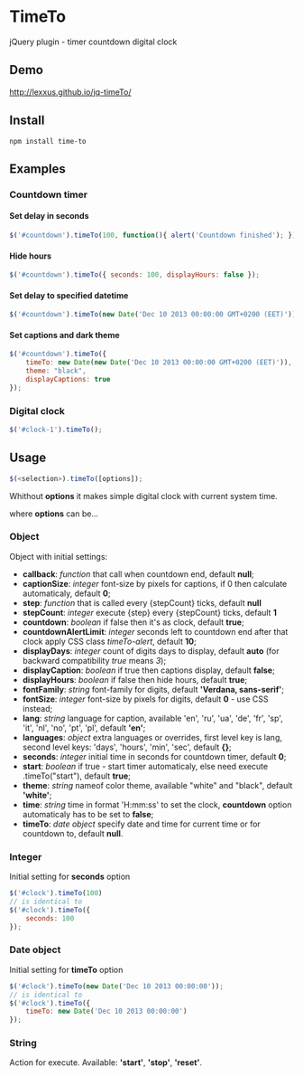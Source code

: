 TimeTo
=========

jQuery plugin - timer countdown digital clock

## Demo
http://lexxus.github.io/jq-timeTo/

## Install

```
npm install time-to
```

## Examples

### Countdown timer

#### Set delay in seconds

```javascript
$('#countdown').timeTo(100, function(){ alert('Countdown finished'); });
```

#### Hide hours

```javascript
$('#countdown').timeTo({ seconds: 100, displayHours: false });
```

#### Set delay to specified datetime

```javascript
$('#countdown').timeTo(new Date('Dec 10 2013 00:00:00 GMT+0200 (EET)'));
```

#### Set captions and dark theme

```javascript
$('#countdown').timeTo({
    timeTo: new Date(new Date('Dec 10 2013 00:00:00 GMT+0200 (EET)')),
    theme: "black",
    displayCaptions: true
});
```

### Digital clock

```javascript
$('#clock-1').timeTo();
```

## Usage

```javascript
$(<selection>).timeTo([options]);
```
Whithout **options** it makes simple digital clock with current system time.

where **options** can be...

### Object
Object with initial settings:

* **callback**:   *function* that call when countdown end, default **null**;
* **captionSize**: *integer* font-size by pixels for captions, if 0 then calculate automaticaly, default **0**;
* **step**: *function* that is called every {stepCount} ticks, default **null**
* **stepCount**: *integer* execute {step} every {stepCount} ticks, default **1**
* **countdown**:  *boolean* if false then it's as clock, default **true**;
* **countdownAlertLimit**: *integer* seconds left to countdown end after that clock apply CSS class *timeTo-alert*, default **10**;
* **displayDays**: *integer* count of digits days to display, default **auto** (for backward compatibility *true* means *3*);
* **displayCaption**: *boolean* if true then captions display, default **false**;
* **displayHours**: *boolean* if false then hide hours, default **true**;
* **fontFamily**: *string* font-family for digits, default **'Verdana, sans-serif'**;
* **fontSize**: *integer* font-size by pixels for digits, default **0** - use CSS instead;
* **lang**: *string* language for caption, available 'en', 'ru', 'ua', 'de', 'fr', 'sp', 'it', 'nl', 'no', 'pt', 'pl', default **'en'**;
* **languages**: *object* extra languages or overrides, first level key is lang, second level keys: 'days', 'hours', 'min', 'sec', default **{}**;
* **seconds**: *integer* initial time in seconds for countdown timer, default **0**;
* **start**: *boolean* if true - start timer automaticaly, else need execute .timeTo("start"), default **true**;
* **theme**: *string* nameof color theme, available "white" and "black", default **'white'**;
* **time**: *string* time in format 'H:mm:ss' to set the clock, **countdown** option automaticaly has to be set to **false**;
* **timeTo**: *date object* specify date and time for current time or for countdown to, default **null**.

### Integer
Initial setting for **seconds** option
```javascript
$('#clock').timeTo(100)
// is identical to
$('#clock').timeTo({
    seconds: 100
});
```

### Date object
Initial setting for **timeTo** option
```javascript
$('#clock').timeTo(new Date('Dec 10 2013 00:00:00'));
// is identical to
$('#clock').timeTo({
    timeTo: new Date('Dec 10 2013 00:00:00')
});
```

### String
Action for execute. Available: **'start'**, **'stop'**, **'reset'**.
